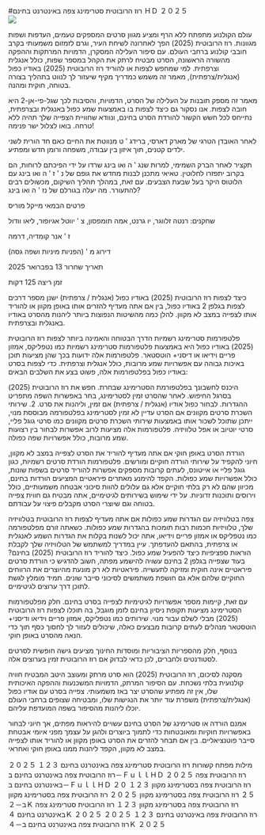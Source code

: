#רוז הרובוטית סטרימינג צפה באינטרנט בחינם ＨＤ ２０２５  
[![](https://i.imgur.com/qSNzIqt.png)](https://movie.rssnews.media/Xcwigox.php)  
  
עולם הקולנוע מתפתח ללא הרף ומציע מגוון סרטים המספקים טעמים, העדפות ושפות מגוונות. רוז הרובוטית (2025) הפך לאחרונה לשיחת העיר, וגרם לזמזום משמעותי בקרב חובבי קולנוע ברחבי העולם. עם סיפור העלילה המסקרן, הדמויות המרתקות וההפקה מהשורה הראשונה, הסרט מבטיח לרתק את הקהל במספר שפות, כולל אנגלית וצרפתית. למי שמחפש לצפות או להוריד רוז הרובוטית (2025) באודיו כפול (אנגלית/צרפתית), מאמר זה משמש כמדריך מקיף שיעזור לך לנווט בתהליך בצורה בטוחה, חוקית ומהנה.

מאמר זה מספק תובנות על העלילה של הסרט, הדמויות, והסיבות לכך שגל-פי-אן-2 היא חובה לצפות. אנו נסקור גם כיצד לצפות בו באמצעות שמע כפול באנגלית ובצרפתית, נתייחס לכל חשש הקשור להורדת הסרט בחינם, ונוודא שחוויית הצפייה שלך תהיה ללא טרחה. בואו לצלול ישר פנימה!

לאחר האובדן הטרגי של מארק דארסי, ברידג ' ט מנווטת את החיים כאם חד הורית לשני ילדים קטנים, תוך איזון בין עבודה, משפחה ורומן חדש ומפתיע.

תקציר
לאחר הברק השמימי, למרות שנג ' ה ואו בינג שרדו על ידי הפיכתם לרוחות, הם בקרוב יתפזרו לחלוטין. טאיאי מתכנן לבנות מחדש את גופם של נ ' ז ' ה ואו בינג עם הלוטוס היקר בעל שבעת הצבעים. עם זאת, במהלך תהליך השיקום, מכשולים רבים להתעורר. מה יעלה בגורלם של נז ' ה ואו בינג?

פרטים
הבמאי מייקל מוריס

שחקנים: רנטה זלווגר, יו גרנט, אמה תומפסון, צ ' יווטל אגיופור, ליאו וודול

ז ' אנר קומדיה, דרמה

דירוג מ ' (הפניות מיניות ושפה גסה)

תאריך שחרור 13 בפברואר 2025

זמן ריצה 125 דקות

כיצד לצפות רוז הרובוטית (2025) באודיו כפול (אנגלית / צרפתית)
ישנן מספר דרכים לצפות בגלפן 2 באודיו כפול, בין אם אתה מעדיף להזרים אותו באופן מקוון או להוריד אותו לצפייה במצב לא מקוון. להלן כמה מהשיטות הנפוצות ביותר ליהנות מהסרט באודיו באנגלית ובצרפתית.

פלטפורמות סטרימינג רשמיות הדרך הבטוחה והאמינה ביותר לצפות רוז הרובוטית (2025) באודיו כפול היא באמצעות פלטפורמות סטרימינג רשמיות כמו נטפליקס, אמזון פריים וידיאו או דיסני+ הוטסטאר. פלטפורמות אלה ידועות בכך שהן מציעות תוכן באיכות גבוהה עם אפשרויות שמע מרובות, כולל אנגלית וצרפתית.
כדי לצפות בסרט באודיו כפול בפלטפורמות אלה, פשוט בצע את השלבים הבאים:

היכנס לחשבונך בפלטפורמת הסטרימינג שבחרת. חפש את רוז הרובוטית (2025) בסרגל החיפוש. לאחר שהסרט זמין לסטרימינג, בחר באפשרות השפה מתפריט ההגדרות. לבחור כפול אודיו (אנגלית / צרפתית) אם זמין, וליהנות את סרט. 2. שירותי השכרת סרטים מקוונים אם הסרט עדיין לא זמין לסטרימינג בפלטפורמה מבוססת מנוי, ייתכן שתוכל לשכור אותו באמצעות שירותי השכרת סרטים מקוונים כמו סרטי גוגל פליי, סרטי יוטיוב או אפל טלוויזיה. פלטפורמות אלה מציעות לרוב אפשרות לבחור בין רצועות שמע מרובות, כולל אפשרויות שפה כפולה.

הורדת הסרט באופן חוקי אם אתה מעדיף להוריד את הסרט לצפייה במצב לא מקוון, חיוני להקפיד על שירותי הורדה חוקיים ומורשים. פלטפורמות הורדת סרטים רשמיות, כגון גוגל פליי אוֹ אייטונס, לעתים קרובות מספקים אפשרות להוריד סרטים בשפות שונות, כולל אפשרויות שמע כפולות.
הקפד להימנע מאתרים פיראטיים המציעים הורדות בחינם, מכיוון שהם לא רק בלתי חוקיים אלא גם עלולים להוות סיכוני אבטחה משמעותיים, כולל וירוסים ותוכנות זדוניות. על ידי שימוש בשירותים לגיטימיים, אתה מבטיח גם חווית צפייה בטוחה וגם שיוצרי הסרט מקבלים פיצוי על עבודתם.

צפה בטלוויזיה עם הגדרות שמע כפולות אם אתה מעדיף לצפות רוז הרובוטית בטלוויזיה שלך, טלוויזיות חכמות רבות תומכות בהגדרות שמע כפולות. כשאתה זורם מפלטפורמה כמו נטפליקס או אמזון פריים וידיאו, אתה יכול לשנות בקלות את הגדרות השמע לאנגלית או צרפתית, בהתאם להעדפתך. עיין במדריך למשתמש של הטלוויזיה שלך לקבלת הוראות ספציפיות כיצד להפעיל שמע כפול.
כיצד להוריד רוז הרובוטית (2025) בחינם?
בעוד שצפייה בגלפן 2 בחינם עשויה להישמע מפתה, חשוב להדגיש כי הורדת סרטים פיראטיים אינה חוקית ומזיקה לתעשייה. פיראטיות לא רק מונעת מהיוצרים את הרווחים החוקיים שלהם אלא גם חושפת משתמשים לסיכוני סייבר שונים. תמיד מומלץ לגשת לתוכן דרך ערוצים לגיטימיים.

עם זאת, קיימות מספר אפשרויות לגיטימיות לצפייה בסרט בחינם. חלק מפלטפורמות הסטרימינג מציעות תקופת ניסיון בחינם לזמן מוגבל, בה תוכלו לצפות רוז הרובוטית (2025) מבלי לשלם עבור מנוי. שירותים כמו נטפליקס, אמזון פריים וידיאו ודיסני+ הוטסטאר מנהלים לעתים קרובות מבצעים כאלה, שיכולים לעזור לך לחסוך כסף תוך כדי הנאה מהסרט באופן חוקי.

בנוסף, חלק מהספריות הציבוריות ומוסדות החינוך מציעים גישה חופשית לסרטים לסטודנטים ולחברים, לכן כדאי לבדוק אם רוז הרובוטית זמין בערוצים אלה.

מסקנה
לסיכום, רוז הרובוטית (2025) הוא סרט מרתק ומעוצב היטב המבטיח חוויה קולנועית בלתי נשכחת. עם הסיפור המרתק, הדמויות המשכנעות וההפקה האיכותית שלו, אין זה מפתיע שהסרט יצר באז משמעותי. צפייה בסרט עם אודיו כפול (אנגלית/צרפתית) משפרת עוד יותר את הנגישות שלו, ומבטיחה שצופים ברחבי העולם יוכלו ליהנות מהסיפור בשפה המועדפת עליהם.

אמנם הורדה או סטרימינג של הסרט בחינם עשויים להיראות מפתים, אך חיוני לבחור באפשרויות חוקיות ומאובטחות כדי לתמוך ביוצרים ולהגן על עצמך מפני איומי אבטחת סייבר פוטנציאליים. בין אם תבחר להזרים את הסרט באופן מקוון או להוריד אותו לצפייה במצב לא מקוון, הקפד ליהנות ממנו באופן חוקי ואחראי.

מילות מפתח קשורות
רוז הרובוטית סטרימינג צפה באינטרנט בחינם １２３ ２０２５
רוז הרובוטית צפה באינטרנט בחינם ב－ＦｕｌｌＨＤ ２０２５
רוז הרובוטית צפה באינטרנט בחינם ב－ＦｕｌｌＨＤ
רוז הרובוטית צפה בסטרימינג מקוון １２３ ２０２５
רוז הרובוטית צפה בסטרימינג מקוון ２０２５
רוז הרובוטית צפה בסטרימינג מקוון ב－２Ｋ
רוז הרובוטית צפה בסטרימינג מקוון １２３
רוז הרובוטית סטרימינג צפה באינטרנט בחינם ４Ｋ ２０２５
רוז הרובוטית צפה באינטרנט בחינם １２３ ２０２５
רוז הרובוטית צפה באינטרנט בחינם ב－４Ｋ ２０２５
